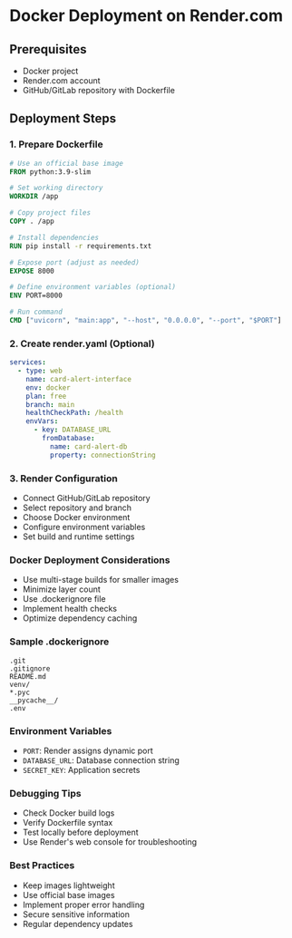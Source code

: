 # Docker Deployment on Render.com

## Prerequisites
- Docker project
- Render.com account
- GitHub/GitLab repository with Dockerfile

## Deployment Steps

### 1. Prepare Dockerfile
```dockerfile
# Use an official base image
FROM python:3.9-slim

# Set working directory
WORKDIR /app

# Copy project files
COPY . /app

# Install dependencies
RUN pip install -r requirements.txt

# Expose port (adjust as needed)
EXPOSE 8000

# Define environment variables (optional)
ENV PORT=8000

# Run command
CMD ["uvicorn", "main:app", "--host", "0.0.0.0", "--port", "$PORT"]
```

### 2. Create render.yaml (Optional)
```yaml
services:
  - type: web
    name: card-alert-interface
    env: docker
    plan: free
    branch: main
    healthCheckPath: /health
    envVars:
      - key: DATABASE_URL
        fromDatabase:
          name: card-alert-db
          property: connectionString
```

### 3. Render Configuration
- Connect GitHub/GitLab repository
- Select repository and branch
- Choose Docker environment
- Configure environment variables
- Set build and runtime settings

### Docker Deployment Considerations
- Use multi-stage builds for smaller images
- Minimize layer count
- Use .dockerignore file
- Implement health checks
- Optimize dependency caching

### Sample .dockerignore
```
.git
.gitignore
README.md
venv/
*.pyc
__pycache__/
.env
```

### Environment Variables
- `PORT`: Render assigns dynamic port
- `DATABASE_URL`: Database connection string
- `SECRET_KEY`: Application secrets

### Debugging Tips
- Check Docker build logs
- Verify Dockerfile syntax
- Test locally before deployment
- Use Render's web console for troubleshooting

### Best Practices
- Keep images lightweight
- Use official base images
- Implement proper error handling
- Secure sensitive information
- Regular dependency updates
